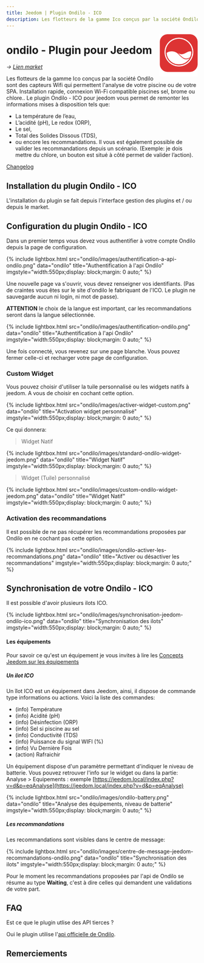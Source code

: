 ```yaml
---
title: Jeedom | Plugin Ondilo - ICO
description: Les flotteurs de la gamme Ico conçus par la société Ondilo sont des capteurs Wifi qui permettent l'analyse de votre piscine ou de votre SPA.
---
```


<img align="right" src="../images/ondilo_icon.png" width="100">

# ondilo - Plugin pour Jeedom

*→ [Lien market](https://market.jeedom.com/index.php?v=d&p=market&type=plugin&plugin_id=3945)*<br />

Les flotteurs de la gamme Ico conçus par la société Ondilo sont des capteurs Wifi qui permettent l'analyse de votre piscine ou de votre SPA. Installation rapide, connexion Wi-Fi compatible piscines sel, brome ou chlore.. Le plugin Ondilo - ICO pour jeedom vous permet de remonter les informations mises à disposition tels que: 

- La température de l’eau, 
- L’acidité (pH), Le redox (ORP), 
- Le sel, 
- Total des Solides Dissous (TDS), 
- ou encore les recommandations. Il vous est également possible de valider les recommandations depuis un scénario. (Exemple: je dois mettre du chlore, un bouton est situé à côté permet de valider l’action). 

[Changelog](changelog.md)<br />

## Installation du plugin Ondilo - ICO

L'installation du plugin se fait depuis l'interface gestion des plugins et / ou depuis le market.

## Configuration du plugin Ondilo - ICO

Dans un premier temps vous devez vous authentifier à votre compte Ondilo depuis la page de configuration.

{% include lightbox.html src="ondilo/images/authentification-a-api-ondilo.png" data="ondilo" title="Authentification à l'api Ondilo" imgstyle="width:550px;display: block;margin: 0 auto;" %}

Une nouvelle page va s'ouvrir, vous devez renseigner vos identifiants. (Pas de craintes vous êtes sur le site d'ondilo le fabriquant de l'ICO. Le plugin ne sauvegarde aucun ni login, ni mot de passe).

**ATTENTION** le choix de la langue est important, car les recommandations seront dans la langue sélectionnée.

{% include lightbox.html src="ondilo/images/authentification-ondilo.png" data="ondilo" title="Authentification à l'api Ondilo" imgstyle="width:550px;display: block;margin: 0 auto;" %}

Une fois connecté, vous revenez sur une page blanche. Vous pouvez fermer celle-ci et recharger votre page de configuration.

### Custom Widget

Vous pouvez choisir d'utiliser la tuile personnalisé ou les widgets natifs à jeedom. A vous de choisir en cochant cette option.

{% include lightbox.html src="ondilo/images/activer-widget-custom.png" data="ondilo" title="Activation widget personnalisé" imgstyle="width:550px;display: block;margin: 0 auto;" %}

Ce qui donnera:

> Widget Natif

{% include lightbox.html src="ondilo/images/standard-ondilo-widget-jeedom.png" data="ondilo" title="Widget Natif" imgstyle="width:550px;display: block;margin: 0 auto;" %}

> Widget (Tuile) personnalisé

{% include lightbox.html src="ondilo/images/custom-ondilo-widget-jeedom.png" data="ondilo" title="Widget Natif" imgstyle="width:550px;display: block;margin: 0 auto;" %}

### Activation des recommandations

Il est possible de ne pas récupérer les recommandations proposées par Ondilo en ne cochant pas cette option.

{% include lightbox.html src="ondilo/images/ondilo-activer-les-recommandations.png" data="ondilo" title="Activer ou désactiver les recommandations" imgstyle="width:550px;display: block;margin: 0 auto;" %}

## Synchronisation de votre Ondilo - ICO

Il est possible d'avoir plusieurs ilots ICO.

{% include lightbox.html src="ondilo/images/synchronisation-jeedom-ondilo-ico.png" data="ondilo" title="Synchronisation des ilots" imgstyle="width:550px;display: block;margin: 0 auto;" %}

#### Les équipements

Pour savoir ce qu'est un équipement je vous invites à lire les [Concepts Jeedom sur les équipements](https://doc.jeedom.com/fr_FR/concept/#tocAnchor-3)

##### Un ilot ICO
Un îlot ICO est un équipement dans Jeedom, ainsi, il dispose de commande type informations ou actions. Voici la liste des commandes:

- (info) Température
- (info) Acidité (pH)
- (info) Désinfection (ORP)
- (info) Sel si piscine au sel
- (info) Conductivité (TDS)
- (info) Puissance du signal WIFI (%)
- (info) Vu Dernière Fois
- (action) Rafraichir 

Un équipement dispose d'un paramètre permettant d'indiquer le niveau de batterie. Vous pouvez retrouver l'info sur le widget ou dans la partie: Analyse > Equipements : exemple [https://jeedom.local/index.php?v=d&p=eqAnalyse](https://jeedom.local/index.php?v=d&p=eqAnalyse)

{% include lightbox.html src="ondilo/images/ondilo-battery.png" data="ondilo" title="Analyse des équipements, niveau de batterie" imgstyle="width:550px;display: block;margin: 0 auto;" %}

##### Les recommandations

Les recommandations sont visibles dans le centre de message:

{% include lightbox.html src="ondilo/images/centre-de-message-jeedom-recommandations-ondilo.png" data="ondilo" title="Synchronisation des ilots" imgstyle="width:550px;display: block;margin: 0 auto;" %}

Pour le moment les recommandations proposées par l'api de Ondilo se résume au type **Waiting**, c'est à dire celles qui demandent une validations de votre part.

## FAQ

Est ce que le plugin utlise des API tierces ?

Oui le plugin utilise l'[api officielle de Ondilo](https://interop.ondilo.com/docs/api/customer/v1/).

## Remerciements

